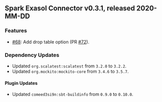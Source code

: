 ## Spark Exasol Connector v0.3.1, released 2020-MM-DD

### Features

* [#68](https://github.com/exasol/spark-exasol-connector/issues/68): Add drop
  table option (PR
  [#72](https://github.com/exasol/spark-exasol-connector/pull/72)).

### Dependency Updates

* Updated ``org.scalatest:scalatest`` from `3.2.0` to `3.2.2`.
* Updated ``org.mockito:mockito-core`` from `3.4.6` to `3.5.7`.

#### Plugin Updates

* Updated ``comeed3si9n:sbt-buildinfo`` from `0.9.0` to `0.10.0`.
